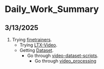 # Daily_Work_Summary


## 3/13/2025

1. Trying [finetrainers](https://github.com/a-r-r-o-w/finetrainers?tab=readme-ov-file#training).
    - Trying [LTX-Video](https://github.com/a-r-r-o-w/finetrainers/blob/main/docs/models/ltx_video.md).
    - Getting [Dataset](https://github.com/a-r-r-o-w/finetrainers/blob/main/docs/dataset/README.md#two-file-format).
        - Go through [video-dataset-scripts](https://github.com/huggingface/video-dataset-scripts?tab=readme-ov-file#video-dataset-scripts).
            - Go through [video_processing](https://github.com/huggingface/video-dataset-scripts/tree/main/video_processing)